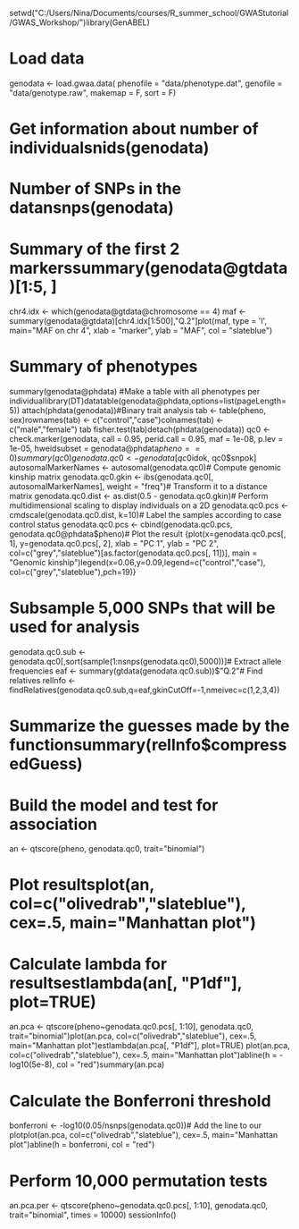 setwd("C:/Users/Nina/Documents/courses/R_summer_school/GWAStutorial/GWAS_Workshop/")library(GenABEL)
# Load data
genodata <- load.gwaa.data(
            phenofile = "data/phenotype.dat", 
            genofile = "data/genotype.raw", 
            makemap = F, 
            sort = F)
# Get information about number of individualsnids(genodata)
# Number of SNPs in the datansnps(genodata)
# Summary of the first 2 markerssummary(genodata@gtdata)[1:5, ]
chr4.idx <- which(genodata@gtdata@chromosome == 4)
maf <- summary(genodata@gtdata)[chr4.idx[1:500],"Q.2"]plot(maf, type = 'l', main="MAF on chr 4", 
     xlab = "marker", ylab = "MAF", col = "slateblue")
# Summary of phenotypes
summary(genodata@phdata)
#Make a table with all phenotypes per individuallibrary(DT)datatable(genodata@phdata,options=list(pageLength=5))
attach(phdata(genodata))#Binary trait analysis
tab <- table(pheno, sex)rownames(tab) <- c("control","case")colnames(tab) <- c("male","female")
tab
fisher.test(tab)detach(phdata(genodata))
qc0 <- check.marker(genodata, call = 0.95, perid.call = 0.95, 
                    maf = 1e-08, p.lev = 1e-05, 
                    hweidsubset = genodata@phdata$pheno == 0)
summary(qc0)
genodata.qc0 <- genodata[qc0$idok, qc0$snpok]
autosomalMarkerNames <- autosomal(genodata.qc0)# Compute genomic kinship matrix
genodata.qc0.gkin <- ibs(genodata.qc0[, autosomalMarkerNames], weight = "freq")# Transform it to a distance matrix
genodata.qc0.dist <- as.dist(0.5 - genodata.qc0.gkin)# Perform multidimensional scaling to display individuals on a 2D
genodata.qc0.pcs  <- cmdscale(genodata.qc0.dist, k=10)# Label the samples according to case control status
genodata.qc0.pcs <- cbind(genodata.qc0.pcs, genodata.qc0@phdata$pheno)# Plot the result
{plot(x=genodata.qc0.pcs[, 1], y=genodata.qc0.pcs[, 2], xlab = "PC 1", ylab = "PC 2",
      col=c("grey","slateblue")[as.factor(genodata.qc0.pcs[, 11])], main = "Genomic kinship")legend(x=0.06,y=0.09,legend=c("control","case"),
       col=c("grey","slateblue"),pch=19)}
# Subsample 5,000 SNPs that will be used for analysis
genodata.qc0.sub <- genodata.qc0[,sort(sample(1:nsnps(genodata.qc0),5000))]# Extract allele frequencies
eaf <- summary(gtdata(genodata.qc0.sub))$"Q.2"# Find relatives
relInfo <- findRelatives(genodata.qc0.sub,q=eaf,gkinCutOff=-1,nmeivec=c(1,2,3,4))
# Summarize the guesses made by the functionsummary(relInfo$compressedGuess)
# Build the model and test for association
an <- qtscore(pheno, genodata.qc0, trait="binomial")
# Plot resultsplot(an, col=c("olivedrab","slateblue"), cex=.5, main="Manhattan plot")
# Calculate lambda for resultsestlambda(an[, "P1df"], plot=TRUE)
an.pca <- qtscore(pheno~genodata.qc0.pcs[, 1:10], genodata.qc0, trait="binomial")plot(an.pca, col=c("olivedrab","slateblue"), cex=.5, main="Manhattan plot")estlambda(an.pca[, "P1df"], plot=TRUE)
plot(an.pca, col=c("olivedrab","slateblue"), cex=.5, main="Manhattan plot")abline(h = -log10(5e-8), col = "red")summary(an.pca)
# Calculate the Bonferroni threshold
bonferroni <- -log10(0.05/nsnps(genodata.qc0))# Add the line to our plotplot(an.pca, col=c("olivedrab","slateblue"), cex=.5, main="Manhattan plot")abline(h = bonferroni, col = "red")
# Perform 10,000 permutation tests
an.pca.per <- qtscore(pheno~genodata.qc0.pcs[, 1:10], genodata.qc0, trait="binomial", times = 10000)
sessionInfo()
